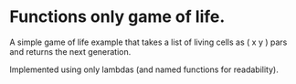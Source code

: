 # Functions only game of life.

A simple game of life example that takes a list of living cells as ( x y )
pars and returns the next generation.

Implemented using only lambdas (and named functions for readability).

